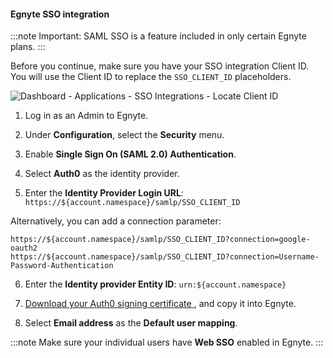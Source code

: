 #### Egnyte SSO integration

:::note
Important: SAML SSO is a feature included in only certain Egnyte plans.
:::

Before you continue, make sure you have your SSO integration Client ID. You will use the Client ID to replace the `SSO_CLIENT_ID` placeholders.

![Dashboard - Applications - SSO Integrations - Locate Client ID](https://auth0.com/docs/media/articles/dashboard/sso-integrations/dashboard-integrations-sso-create_view-tutorial.png)

1. Log in as an Admin to Egnyte.

2. Under **Configuration**, select the **Security** menu.

3. Enable **Single Sign On (SAML 2.0) Authentication**.

4. Select **Auth0** as the identity provider.

5. Enter the **Identity Provider Login URL**:
`https://${account.namespace}/samlp/SSO_CLIENT_ID`

Alternatively, you can add a connection parameter:

```text
https://${account.namespace}/samlp/SSO_CLIENT_ID?connection=google-oauth2
https://${account.namespace}/samlp/SSO_CLIENT_ID?connection=Username-Password-Authentication
```

6. Enter the **Identity provider Entity ID**:
`urn:${account.namespace}`

7. [Download your Auth0 signing certificate ](https://${account.namespace}/pem), and copy it into Egnyte.

8. Select **Email address** as the **Default user mapping**.

:::note
Make sure your individual users have **Web SSO** enabled in Egnyte.
:::

